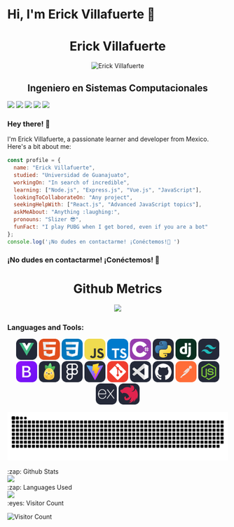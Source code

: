 
# Hi, I'm Erick Villafuerte 👋

<div align="center">
  <h1>Erick Villafuerte</h1>
  <img src="https://github.com/slizer98/slizer98/assets/86857956/b0b3111a-f78d-48f8-90a8-d5322dd9e642" alt="Erick Villafuerte" width="150">
  <h2>Ingeniero en Sistemas Computacionales</h1>
</div>

[<img src="https://img.shields.io/badge/twitter-%231DA1F2.svg?&style=for-the-badge&logo=twitter&logoColor=white">](https://twitter.com/ErickVillaDev)
[<img src="https://img.shields.io/badge/linkedin-%230077B5.svg?&style=for-the-badge&logo=linkedin&logoColor=white">](https://www.linkedin.com/in/erick-manuel-villafuerte-ramirez-87133b214/)
[<img src="https://img.shields.io/badge/instagram-%23E4405F.svg?&style=for-the-badge&logo=instagram&logoColor=white">](https://www.instagram.com/villafuerte.erick/?hl=es)
[<img src="https://img.shields.io/badge/facebook-%231877F2.svg?&style=for-the-badge&logo=facebook&logoColor=white">](https://www.facebook.com/erick.villafuerte.33)
[<img src="https://img.shields.io/badge/Portfolio-%23000000.svg?&style=for-the-badge">](https://slizer98.github.io/portafolio/)

### Hey there! :wave: 
I'm Erick Villafuerte, a passionate learner and developer from Mexico. Here's a bit about me:

```javascript
const profile = {
  name: "Erick Villafuerte",
  studied: "Universidad de Guanajuato",
  workingOn: "In search of incredible",
  learning: ["Node.js", "Express.js", "Vue.js", "JavaScript"],
  lookingToCollaborateOn: "Any project",
  seekingHelpWith: ["React.js", "Advanced JavaScript topics"],
  askMeAbout: "Anything :laughing:",
  pronouns: "Slizer 😎",
  funFact: "I play PUBG when I get bored, even if you are a bot"
};
console.log('¡No dudes en contactarme! ¡Conéctemos!🚀 ')
```
### ¡No dudes en contactarme! ¡Conéctemos! :rocket:


<h1 align="center">Github Metrics </h1><p align="center">
<img width="725em" src="https://github-profile-summary-cards.vercel.app/api/cards/profile-details?username=slizer98&theme=github_dark" />
</p>

### Languages and Tools:
<p align="center">
<img src="https://github.com/tandpfun/skill-icons/blob/main/icons/VueJS-Dark.svg" width="48" title="Vue.Js"> 
<img src="https://github.com/tandpfun/skill-icons/blob/main/icons/HTML.svg" width="48" title="HTML"> 
<img src="https://github.com/tandpfun/skill-icons/blob/main/icons/CSS.svg" width="48" title="CSS">   
<img src="https://github.com/tandpfun/skill-icons/blob/main/icons/JavaScript.svg" width="48"  title="Javascript">   
<img src="https://github.com/tandpfun/skill-icons/blob/main/icons/TypeScript.svg" width="48" title="TypeScript">  
<img src="https://github.com/tandpfun/skill-icons/blob/main/icons/CS.svg" width="48" title="CSharp">  
<img src="https://github.com/tandpfun/skill-icons/blob/main/icons/Python-Dark.svg" width="48" title="Python">  
<img src="https://github.com/tandpfun/skill-icons/blob/main/icons/Django.svg" width="48" title="Django">  
<img src="https://github.com/tandpfun/skill-icons/blob/main/icons/TailwindCSS-Dark.svg" width="48" title="TailWindCss">   
<img src="https://github.com/tandpfun/skill-icons/blob/main/icons/Bootstrap.svg" width="48">  
<img src="https://github.com/tandpfun/skill-icons/blob/main/icons/Pinia-Dark.svg" width="48" title="pinia">  
<img src="https://github.com/tandpfun/skill-icons/blob/main/icons/Figma-Dark.svg" width="48" title="Figma"> 
<img src="https://github.com/tandpfun/skill-icons/blob/main/icons/Vite-Dark.svg" width="48"  title="Vite">   
<img src="https://github.com/tandpfun/skill-icons/blob/main/icons/Git.svg" width="48" title="Git">    
<img src="https://github.com/tandpfun/skill-icons/blob/main/icons/VSCode-Dark.svg" width="48" title="Vscode">     
<img src="https://github.com/tandpfun/skill-icons/blob/main/icons/Github-Dark.svg" width="48" title="Github">
<img src="https://github.com/tandpfun/skill-icons/blob/main/icons/Postman.svg" width="48" title="Postman">
<img src="https://github.com/tandpfun/skill-icons/blob/main/icons/NodeJS-Dark.svg" width="48" title="NodeJs"> 
<img src="https://github.com/tandpfun/skill-icons/blob/main/icons/ExpressJS-Dark.svg" width="48" title="ExpressJS"> 
<img src="https://github.com/tandpfun/skill-icons/blob/main/icons/NestJS-Dark.svg" width="48" title="NestJs">   
<p/>

![](https://github.com/Platane/snk/raw/output/github-contribution-grid-snake.svg)

 <summary>:zap: Github Stats</summary>
 <img src="https://github-readme-stats.vercel.app/api?username=slizer98&bg_color=000000&text_color=ffffff">

 <summary>:zap: Languages Used</summary>
 <img src="https://github-readme-stats.vercel.app/api/top-langs/?username=slizer98&bg_color=000000&text_color=ffffff">
 
 <summary>:eyes: Visitor Count</summary>
 
 ![Visitor Count](https://profile-counter.glitch.me/slizer98/count.svg)

